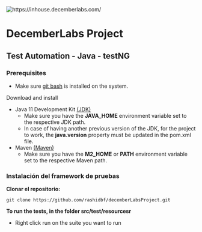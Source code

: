 <img src="https://d2pasa6bkzkrjd.cloudfront.net/_resize/consensus2023/partner/500/site/consensus2023/images/userfiles/partners/634158333cc2298b61094c65f8db49ec.png" alt="https://inhouse.decemberlabs.com/">

# DecemberLabs Project
## Test Automation - Java - testNG

### Prerequisites

- Make sure [git bash](https://git-scm.com/downloads) is installed on the system.

Download and install

- Java 11 Development Kit [(JDK)](https://www.oracle.com/technetwork/java/javase/downloads/jdk8-downloads-2133155.html)
    - Make sure you have the **JAVA_HOME** environment variable set to the respective JDK path.
    - In case of having another previous version of the JDK, for the project to work, the **java.version** property must be updated in the pom.xml file.
- Maven [(Maven)](https://maven.apache.org/download.cgi)
    - Make sure you have the **M2_HOME** or **PATH** environment variable set to the respective Maven path.

### Instalación del framework de pruebas

**Clonar el repositorio:**

    git clone https://github.com/rashidbf/decemberLabsProject.git

**To run the tests, in the folder src/test/resourcesr**
- Right click run on the suite you want to run
